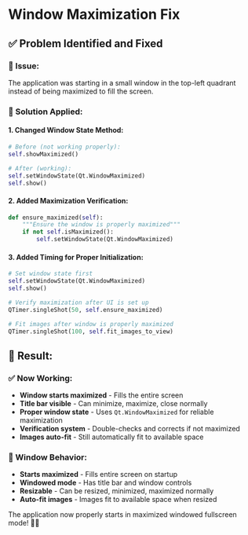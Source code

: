 # Window Maximization Fix

## ✅ **Problem Identified and Fixed**

### **🐛 Issue:**
The application was starting in a small window in the top-left quadrant instead of being maximized to fill the screen.

### **🔧 Solution Applied:**

#### **1. Changed Window State Method:**
```python
# Before (not working properly):
self.showMaximized()

# After (working):
self.setWindowState(Qt.WindowMaximized)
self.show()
```

#### **2. Added Maximization Verification:**
```python
def ensure_maximized(self):
    """Ensure the window is properly maximized"""
    if not self.isMaximized():
        self.setWindowState(Qt.WindowMaximized)
```

#### **3. Added Timing for Proper Initialization:**
```python
# Set window state first
self.setWindowState(Qt.WindowMaximized)
self.show()

# Verify maximization after UI is set up
QTimer.singleShot(50, self.ensure_maximized)

# Fit images after window is properly maximized
QTimer.singleShot(100, self.fit_images_to_view)
```

## 🎯 **Result:**

### **✅ Now Working:**
- **Window starts maximized** - Fills the entire screen
- **Title bar visible** - Can minimize, maximize, close normally
- **Proper window state** - Uses `Qt.WindowMaximized` for reliable maximization
- **Verification system** - Double-checks and corrects if not maximized
- **Images auto-fit** - Still automatically fit to available space

### **📐 Window Behavior:**
- **Starts maximized** - Fills entire screen on startup
- **Windowed mode** - Has title bar and window controls
- **Resizable** - Can be resized, minimized, maximized normally
- **Auto-fit images** - Images fit to available space when resized

The application now properly starts in maximized windowed fullscreen mode! 🎯✨
